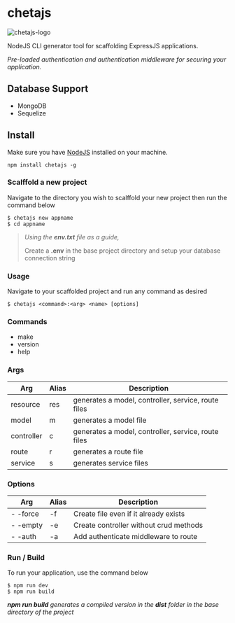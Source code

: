 
# chetajs

![chetajs-logo](https://res.cloudinary.com/dpyywotyh/image/upload/v1644010567/chetajs/chetajs_banner_y11tt7.png)

  

NodeJS CLI generator tool for scaffolding ExpressJS applications.

*Pre-loaded authentication and authentication middleware for securing your application.*

## Database Support
 - MongoDB 
 - Sequelize

## Install

Make sure you have [NodeJS](https://nodejs.org/en/) installed on your machine.

```
npm install chetajs -g
```
  

### Scalffold a new project

Navigate to the directory you wish to scalffold your new project then run the command below

```
$ chetajs new appname
$ cd appname
```

> 
> *Using the **env.txt** file as a guide,*
> 
> Create a **.env** in the base project directory and setup your database connection string

  

### Usage

Navigate to your scaffolded project and run any command as desired

```
$ chetajs <command>:<arg> <name> [options]
```
  
### Commands

- make
- version
- help
  

### Args

|Arg|Alias|Description
|--|--|--|
| resource|res|generates a model, controller, service, route files |
| model|m|generates a model file |
| controller|c|generates a model, controller, service, route files |
| route|r|generates a route file |
| service|s|generates service files |

  

### Options
| Arg | Alias |Description
|--|--|--|
|- -force | -f |Create file even if it already exists
|- -empty |-e| Create controller without crud methods
| - -auth |-a|Add authenticate middleware to route |


### Run / Build
To run your application, use the command below
```
$ npm run dev
$ npm run build
```
***npm run build** generates a compiled version in the **dist** folder in the base directory of the project*
